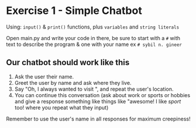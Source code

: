 # Exercise 1 - Simple Chatbot

Using:   `input()` & `print()` functions, plus `variables` and `string literals`


Open main.py and write your code in there, be sure to start with a `#` with text to 
describe the program & one with your name ex `# sybil n. gineer`


## Our chatbot should work like this

1. Ask the user their name.
2. Greet the user by name and ask where they live.
3. Say "Oh, I always wanted to visit ", and repeat the user's location.
4. You can continue this conversation (ask about work or sports or hobbies and give a response something like things like "awesome! I like _sport_ too! where you repeat what they input)

Remember to use the user's name in all responses for maximum creepiness!